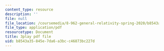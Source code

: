 ```yaml
---
content_type: resource
description: ''
file: null
file_location: /coursemedia/8-962-general-relativity-spring-2020/b8543a35845e7da6a3bcc46873bc227d_OIjLUzS6SQA.pdf
file_type: application/pdf
resourcetype: Document
title: 3play pdf file
uid: b8543a35-845e-7da6-a3bc-c46873bc227d
---
```

